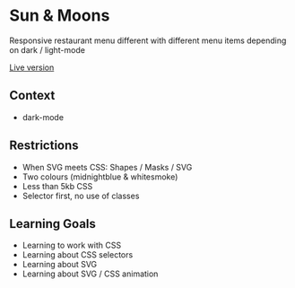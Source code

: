 # Sun & Moons

Responsive restaurant menu different with different menu items depending on dark / light-mode

[Live version](https://tnanhekhan.github.io/css-to-the-rescue-1920/)


## Context
- dark-mode

## Restrictions
- When SVG meets CSS: Shapes / Masks / SVG
- Two colours (midnightblue & whitesmoke)
- Less than 5kb CSS 
- Selector first, no use of classes

## Learning Goals
- Learning to work with CSS
- Learning about CSS selectors 
- Learning about SVG
- Learning about SVG / CSS animation

